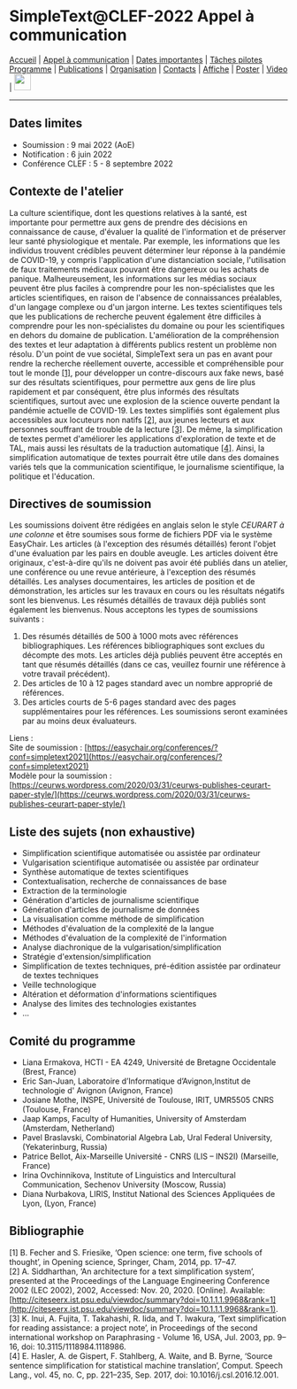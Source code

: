 
# SimpleText@CLEF-2022 Appel à communication

[Accueil](./) | [Appel à communication](./CFP) | [Dates importantes](./dates) | [Tâches pilotes](./tasks)  
[Programme](./program) | [Publications](./publications) | [Organisation](./organisation) | [Contacts](./contacts) | [Affiche](./affiche) | [Poster](./poster) | [Video](./video) | [<img src="../EN.png" width="30">](../en/CFP)

---

## Dates limites

*	Soumission : 9 mai 2022 (AoE)
*	Notification : 6 juin 2022
*	Conférence CLEF : 5 - 8 septembre 2022

## Contexte de l'atelier
La culture scientifique, dont les questions relatives à la santé, est importante pour permettre aux gens de prendre des décisions en connaissance de cause, d'évaluer la qualité de l'information et de préserver leur santé physiologique et mentale. Par exemple, les informations que les individus trouvent crédibles peuvent déterminer leur réponse à la pandémie de COVID-19, y compris l'application d'une distanciation sociale, l'utilisation de faux traitements médicaux pouvant être dangereux ou les achats de panique. Malheureusement, les informations sur les médias sociaux peuvent être plus faciles à comprendre pour les non-spécialistes que les articles scientifiques, en raison de l'absence de connaissances préalables, d'un langage complexe ou d'un jargon interne. Les textes scientifiques tels que les publications de recherche peuvent également être difficiles à comprendre pour les non-spécialistes du domaine ou pour les scientifiques en dehors du domaine de publication. L'amélioration de la compréhension des textes et leur adaptation à différents publics restent un problème non résolu. D'un point de vue sociétal, SimpleText sera un pas en avant pour rendre la recherche réellement ouverte, accessible et compréhensible pour tout le monde [[1]](#bibliographie), pour développer un contre-discours aux fake news, basé sur des résultats scientifiques, pour permettre aux gens de lire plus rapidement et par conséquent, être plus informés des résultats scientifiques, surtout avec une explosion de la science ouverte pendant la pandémie actuelle de COVID-19. Les textes simplifiés sont également plus accessibles aux locuteurs non natifs [[2]](#bibliographie), aux jeunes lecteurs et aux personnes souffrant de trouble de la lecture [[3]](#bibliographie). De même, la simplification de textes permet d'améliorer les applications d'exploration de texte et de TAL, mais aussi les résultats de la traduction automatique [[4]](#bibliographie). Ainsi, la simplification automatique de textes pourrait être utile dans des domaines variés tels que la communication scientifique, le journalisme scientifique, la politique et l'éducation.

## Directives de soumission
Les soumissions doivent être rédigées en anglais selon le style *CEURART à une colonne* et être soumises sous forme de fichiers PDF via le système EasyChair. Les articles (à l'exception des résumés détaillés) feront l'objet d'une évaluation par les pairs en double aveugle. Les articles doivent être originaux, c'est-à-dire qu'ils ne doivent pas avoir été publiés dans un atelier, une conférence ou une revue antérieure, à l'exception des résumés détaillés. Les analyses documentaires, les articles de position et de démonstration, les articles sur les travaux en cours ou les résultats négatifs sont les bienvenus. Les résumés détaillés de travaux déjà publiés sont également les bienvenus. Nous acceptons les types de soumissions suivants :
1.	Des résumés détaillés de 500 à 1000 mots avec références bibliographiques. Les références bibliographiques sont exclues du décompte des mots. Les articles déjà publiés peuvent être acceptés en tant que résumés détaillés (dans ce cas, veuillez fournir une référence à votre travail précédent).
2.	Des articles de 10 à 12 pages standard avec un nombre approprié de références.
3.	Des articles courts de 5-6 pages standard avec des pages supplémentaires pour les références. Les soumissions seront examinées par au moins deux évaluateurs.

Liens :  
Site de soumission : [https://easychair.org/conferences/?conf=simpletext2021](https://easychair.org/conferences/?conf=simpletext2021)  
Modèle pour la soumission : [https://ceurws.wordpress.com/2020/03/31/ceurws-publishes-ceurart-paper-style/](https://ceurws.wordpress.com/2020/03/31/ceurws-publishes-ceurart-paper-style/)

## Liste des sujets (non exhaustive)
*	Simplification scientifique automatisée ou assistée par ordinateur
*	Vulgarisation scientifique automatisée ou assistée par ordinateur
*	Synthèse automatique de textes scientifiques
*	Contextualisation, recherche de connaissances de base
*	Extraction de la terminologie
*	Génération d'articles de journalisme scientifique
*	Génération d'articles de journalisme de données
*	La visualisation comme méthode de simplification
*	Méthodes d'évaluation de la complexité de la langue
*	Méthodes d'évaluation de la complexité de l'information
*	Analyse diachronique de la vulgarisation/simplification
*	Stratégie d'extension/simplification
*	Simplification de textes techniques, pré-édition assistée par ordinateur de textes techniques
*	Veille technologique
*	Altération et déformation d'informations scientifiques
*	Analyse des limites des technologies existantes
*	…

## Comité du programme
* Liana Ermakova, HCTI - EA 4249, Université de Bretagne Occidentale (Brest, France)
* Eric San-Juan, Laboratoire d’Informatique d’Avignon,Institut de technologie d' Avignon (Avignon, France)
* Josiane Mothe, INSPE, Université de Toulouse, IRIT, UMR5505 CNRS (Toulouse, France)
* Jaap Kamps, Faculty of Humanities, University of Amsterdam (Amsterdam, Netherland)
* Pavel Braslavski, Combinatorial Algebra Lab, Ural Federal University, (Yekaterinburg, Russia)
* Patrice Bellot, Aix-Marseille Université - CNRS (LIS – INS2I) (Marseille, France)
* Irina Ovchinnikova, Institute of Linguistics and Intercultural Communication, Sechenov University (Moscow, Russia)
* Diana Nurbakova, LIRIS, Institut National des Sciences Appliquées de Lyon, (Lyon, France)

## Bibliographie
[1] B. Fecher and S. Friesike, ‘Open science: one term, five schools of thought’, in Opening science, Springer, Cham, 2014, pp. 17–47.  
[2] A. Siddharthan, ‘An architecture for a text simplification system’, presented at the Proceedings of the Language Engineering Conference 2002 (LEC 2002), 2002, Accessed: Nov. 20, 2020. [Online]. Available: [http://citeseerx.ist.psu.edu/viewdoc/summary?doi=10.1.1.1.9968&rank=1](http://citeseerx.ist.psu.edu/viewdoc/summary?doi=10.1.1.1.9968&rank=1).  
[3] K. Inui, A. Fujita, T. Takahashi, R. Iida, and T. Iwakura, ‘Text simplification for reading assistance: a project note’, in Proceedings of the second international workshop on Paraphrasing - Volume 16, USA, Jul. 2003, pp. 9–16, doi: 10.3115/1118984.1118986.  
[4] E. Hasler, A. de Gispert, F. Stahlberg, A. Waite, and B. Byrne, ‘Source sentence simplification for statistical machine translation’, Comput. Speech Lang., vol. 45, no. C, pp. 221–235, Sep. 2017, doi: 10.1016/j.csl.2016.12.001.
